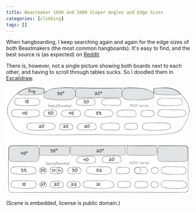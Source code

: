 ```yaml
---
title: Beastmaker 1000 and 2000 Sloper Angles and Edge Sizes
categories: [climbing]
tags: []
---
```


When hangboarding, I keep searching again and again for the edge sizes of both Beastmakers (the most common hangboards).
It's easy to find, and the best source is (as expected) on [Reddit](https://www.reddit.com/r/climbharder/comments/cek236/beastmaker_1000_and_2000_edgehold_sizes/).

There is, however, not a single picture showing both boards next to each other, and having to scroll through tables sucks.
So I doodled them in [Excalidraw](https://excalidraw.com).

![Beastmaker 1000 and 2000 Sloper Angles and Edge Sizes](/static/beastmaker-1000-and-2000-sloper-angles-and-edge-sizes/beastmaker-sloper-angles-and-edge-sizes.png)

(Scene is embedded, license is public domain.)
